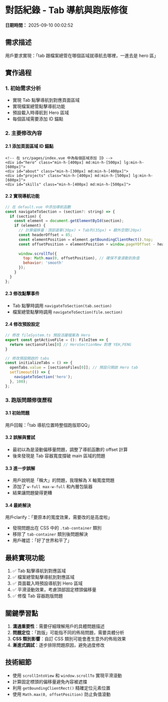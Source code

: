 # 對話紀錄 - Tab 導航與跑版修復

**日期時間：** 2025-09-10 00:02:52

## 需求描述

用戶要求實現：「tab 跟檔案總管在哪個區域就導航去哪裡，一進去是 hero 區」

## 實作過程

### 1. 初始需求分析
- 實現 Tab 點擊導航到對應頁面區域
- 實現檔案總管點擊導航功能
- 預設載入時導航到 Hero 區域
- 每個區域需要添加 ID 錨點

### 2. 主要修改內容

#### 2.1 添加頁面區域 ID 錨點
```vue
<!-- 在 src/pages/index.vue 中為每個區域添加 ID -->
<div id="hero" class="min-h-[400px] md:min-h-[500px] lg:min-h-[600px]">
<div id="about" class="min-h-[300px] md:min-h-[400px]">
<div id="projects" class="min-h-[400px] md:min-h-[500px] lg:min-h-[600px]">
<div id="skills" class="min-h-[400px] md:min-h-[500px]">
```

#### 2.2 實現導航功能
```javascript
// 在 default.vue 中添加導航函數
const navigateToSection = (section?: string) => {
  if (section) {
    const element = document.getElementById(section);
    if (element) {
      // 計算偏移量：頂部選單(30px) + Tab列(35px) + 額外空間(20px)
      const headerOffset = 85;
      const elementPosition = element.getBoundingClientRect().top;
      const offsetPosition = elementPosition + window.pageYOffset - headerOffset;
      
      window.scrollTo({
        top: Math.max(0, offsetPosition), // 確保不會滾動到負值
        behavior: 'smooth'
      });
    }
  }
};
```

#### 2.3 修改點擊事件
- Tab 點擊時調用 `navigateToSection(tab.section)`
- 檔案總管點擊時調用 `navigateToSection(file.section)`

#### 2.4 修改預設設定
```javascript
// 修改 fileSystem.ts 預設活躍檔案為 Hero
export const getActiveFile = (): FileItem => {
  return sectionsFiles[0] // HeroSectionNew 對應 YEH,PENG
}

// 修改預設開啟的 tabs
const initializeTabs = () => {
  openTabs.value = [sectionsFiles[0]]; // 預設只開啟 Hero tab
  setTimeout(() => {
    navigateToSection('hero');
  }, 100);
};
```

### 3. 跑版問題修復歷程

#### 3.1 初始問題
用戶回報：「tab 導航位置時整個跑版耶QQ」

#### 3.2 誤解與嘗試
- 最初以為是滾動偏移量問題，調整了導航函數的 offset 計算
- 後來發現是 Tab 容器寬度撐破 main 區域的問題

#### 3.3 進一步誤解
- 用戶說明是「稱大」的問題，我理解為 X 軸寬度問題
- 添加了 `w-full max-w-full` 和內層包裝器
- 結果讓問題變得更糟

#### 3.4 最終解決
用戶clarify：「要原本的寬度效果，需要改的是高度啦」
- 發現問題出在 CSS 中的 `.tab-container` 類別
- 移除了 `tab-container` 類別後問題解決
- 用戶確認：「好了世界和平了」

## 最終實現功能

1. ✅ Tab 點擊導航到對應區域
2. ✅ 檔案總管點擊導航到對應區域  
3. ✅ 頁面載入時預設導航到 Hero 區域
4. ✅ 平滑滾動效果，考慮頂部固定標頭偏移量
5. ✅ 修復 Tab 容器跑版問題

## 關鍵學習點

1. **溝通重要性**：需要仔細理解用戶的具體問題描述
2. **問題定位**：「跑版」可能指不同的佈局問題，需要具體分析
3. **CSS 類別影響**：自訂 CSS 類別可能會產生意外的佈局效果
4. **漸進式調試**：逐步排除問題原因，避免過度修改

## 技術細節

- 使用 `scrollIntoView` 和 `window.scrollTo` 實現平滑滾動
- 計算固定標頭的偏移量避免內容被遮擋
- 利用 `getBoundingClientRect()` 精確定位元素位置
- 使用 `Math.max(0, offsetPosition)` 防止負值滾動